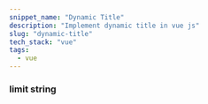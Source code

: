 ```yaml
---
snippet_name: "Dynamic Title"
description: "Implement dynamic title in vue js"
slug: "dynamic-title"
tech_stack: "vue"
tags:
  - vue
---
```


### limit string
